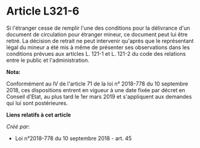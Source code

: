 # Article L321-6

Si l'étranger cesse de remplir l'une des conditions pour la délivrance d'un document de circulation pour étranger mineur, ce
document peut lui être retiré. La décision de retrait ne peut intervenir qu'après que le représentant légal du mineur a été
mis à même de présenter ses observations dans les conditions prévues aux articles L. 121-1 et L. 121-2 du code des relations
entre le public et l'administration.

**Nota:**

Conformément au IV de l'article 71 de la loi n° 2018-778 du 10 septembre 2018, ces dispositions entrent en vigueur à une date
fixée par décret en Conseil d'Etat, au plus tard le 1er mars 2019 et s'appliquent aux demandes qui lui sont postérieures.

**Liens relatifs à cet article**

_Créé par_:

  - Loi n°2018-778 du 10 septembre 2018 - art. 45
